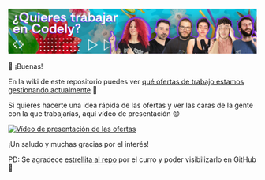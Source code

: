 ![¿Quieres trabajar en Codely?](img/codely-job-offers-header.jpg)

👋 ¡Buenas!

En la wiki de este repositorio puedes ver [qué ofertas de trabajo estamos gestionando actualmente](https://github.com/CodelyTV/job-offers/wiki) 😬

Si quieres hacerte una idea rápida de las ofertas y ver las caras de la gente con la que trabajarías, aquí vídeo de presentación 😊

[![Vídeo de presentación de las ofertas](img/codely-team.gif)](https://vimeo.com/731833654/59b0368994)

¡Un saludo y muchas gracias por el interés!

PD: Se agradece [estrellita al repo](https://github.com/CodelyTV/job-offers/stargazers) por el curro y poder visibilizarlo en GitHub 👼
